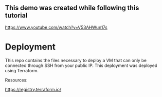 ## This demo was created while following this tutorial
https://www.youtube.com/watch?v=V53AHWun17s

# Deployment
This repo contains the files necessary to deploy a VM that can only be connected through SSH from your public IP.
This deployment was deployed using Terraform.

Resources:

https://registry.terraform.io/

